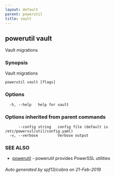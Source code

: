 ```yaml
---
layout: default
parent: powerutil
title: vault
---
```

## powerutil vault

Vault migrations

### Synopsis

Vault migrations

```
powerutil vault [flags]
```

### Options

```
  -h, --help   help for vault
```

### Options inherited from parent commands

```
      --config string   config file (default is /etc/powerssl/util/config.yaml)
  -v, --verbose         Verbose output
```

### SEE ALSO

* [powerutil](powerutil.md)	 - powerutil provides PowerSSL utilities

###### Auto generated by spf13/cobra on 21-Feb-2019
